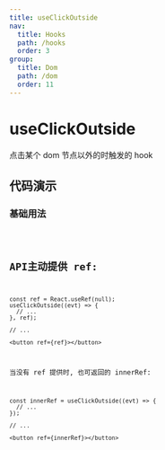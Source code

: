 ```yaml
---
title: useClickOutside
nav:
  title: Hooks
  path: /hooks
  order: 3
group:
  title: Dom
  path: /dom
  order: 11
---
```


# useClickOutside

点击某个 dom 节点以外的时触发的 hook

## 代码演示

### 基础用法

<code src="./demo/demo1.tsx" />

## API主动提供 ref:

```tsx | pure
const ref = React.useRef(null);
useClickOutside((evt) => {
  // ...
}, ref);

// ...

<button ref={ref}></button>
```

当没有 ref 提供时, 也可返回的 innerRef:

```tsx | pure
const innerRef = useClickOutside((evt) => {
  // ...
});

// ...

<button ref={innerRef}></button>
```

<API src="./type.useClickOutside.tsx"  />
